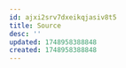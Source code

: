 ```yaml
---
id: ajxi2srv7dxeikqjasiv8t5
title: Source
desc: ''
updated: 1748958388848
created: 1748958388848
---
```

